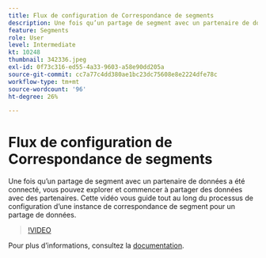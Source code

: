 ```yaml
---
title: Flux de configuration de Correspondance de segments
description: Une fois qu’un partage de segment avec un partenaire de données a été connecté, vous pouvez explorer et commencer à partager des données avec des partenaires. Cette vidéo vous guide tout au long du processus de ... (Les descriptions doivent être comprises entre 60 et 160 caractères).
feature: Segments
role: User
level: Intermediate
kt: 10248
thumbnail: 342336.jpeg
exl-id: 0f73c316-ed55-4a33-9603-a58e90dd205a
source-git-commit: cc7a77c4dd380ae1bc23dc75608e8e2224dfe78c
workflow-type: tm+mt
source-wordcount: '96'
ht-degree: 26%

---
```


# Flux de configuration de Correspondance de segments

Une fois qu’un partage de segment avec un partenaire de données a été connecté, vous pouvez explorer et commencer à partager des données avec des partenaires. Cette vidéo vous guide tout au long du processus de configuration d’une instance de correspondance de segment pour un partage de données.

>[!VIDEO](https://video.tv.adobe.com/v/342336/?quality=12&learn=on)

Pour plus dʼinformations, consultez la [documentation](https://experienceleague.adobe.com/docs/experience-platform/segmentation/ui/segment-match/overview.html?lang=fr).
